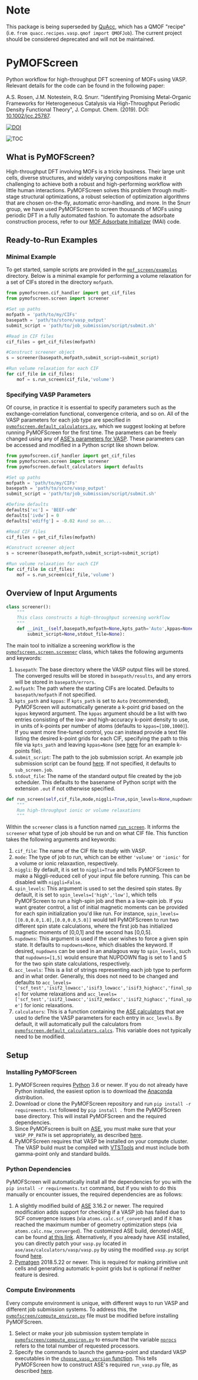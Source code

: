 # Note
This package is being superseded by [QuAcc](https://github.com/arosen93/quacc), which has a QMOF "recipe" (i.e. `from quacc.recipes.vasp.qmof import QMOFJob`). The current project should be considered deprecated and will not be maintained.

# PyMOFScreen
Python workflow for high-throughput DFT screening of MOFs using VASP. Relevant details for the code can be found in the following paper:

A.S. Rosen, J.M. Notestein, R.Q. Snurr. "Identifying Promising Metal-Organic Frameworks for Heterogeneous Catalysis via High-Throughput Periodic Density Functional Theory", J. Comput. Chem. (2019). DOI: [10.1002/jcc.25787](https://onlinelibrary.wiley.com/doi/10.1002/jcc.25787).

[![DOI](https://zenodo.org/badge/113722940.svg)](https://zenodo.org/badge/latestdoi/113722940)

![TOC](toc.png)

## What is PyMOFScreen?

High-throughput DFT involving MOFs is a tricky business. Their large unit cells, diverse structures, and widely varying compositions make it challenging to achieve both a robust and high-performing workflow with little human interactions. PyMOFScreen solves this problem through multi-stage structural optimizations, a robust selection of optimization algorithms that are chosen on-the-fly, automatic error-handling, and more. In the Snurr group, we have used PyMOFScreen to screen thousands of MOFs using periodic DFT in a fully automated fashion. To automate the adsorbate construction process, refer to our [MOF Adsorbate Initializer](https://mai.readthedocs.io/en/latest/) (MAI) code.

## Ready-to-Run Examples

### Minimal Example
To get started, sample scripts are provided in the [`mof_screen/examples`](https://github.com/arosen93/mof_screen/tree/master/examples) directory. Below is a minimal example for performing a volume relaxation for a set of CIFs stored in the directory `mofpath`.

```python
from pymofscreen.cif_handler import get_cif_files
from pymofscreen.screen import screener

#Set up paths
mofpath = 'path/to/my/CIFs'
basepath = 'path/to/store/vasp_output'
submit_script = 'path/to/job_submission/script/submit.sh'

#Read in CIF files
cif_files = get_cif_files(mofpath)

#Construct screener object
s = screener(basepath,mofpath,submit_script=submit_script)

#Run volume relaxation for each CIF
for cif_file in cif_files:
	mof = s.run_screen(cif_file,'volume')
```

### Specifying VASP Parameters
Of course, in practice it is essential to specify parameters such as the exchange-correlation functional, convergence criteria, and so on. All of the VASP parameters for each job type are specified in [`pymofscreen.default_calculators.py`](https://github.com/arosen93/mof_screen/blob/master/pymofscreen/default_calculators.py), which we suggest looking at before running PyMOFScreen for the first time. The parameters can be freely changed using any of [ASE's parameters for VASP](https://wiki.fysik.dtu.dk/ase/ase/calculators/vasp.html). These parameters can be accessed and modified in a Python script like shown below.

```python
from pymofscreen.cif_handler import get_cif_files
from pymofscreen.screen import screener
from pymofscreen.default_calculators import defaults

#Set up paths
mofpath = 'path/to/my/CIFs'
basepath = 'path/to/store/vasp_output'
submit_script = 'path/to/job_submission/script/submit.sh'

#Define defaults
defaults['xc'] = 'BEEF-vdW'
defaults['ivdw'] = 0
defaults['ediffg'] = -0.02 #and so on...

#Read CIF files
cif_files = get_cif_files(mofpath)

#Construct screener object
s = screener(basepath,mofpath,submit_script=submit_script)

#Run volume relaxation for each CIF
for cif_file in cif_files:
	mof = s.run_screen(cif_file,'volume')
```

## Overview of Input Arguments

```python
class screener():
	"""
	This class constructs a high-throughput screening workflow
	"""
	def __init__(self,basepath,mofpath=None,kpts_path='Auto',kppas=None,
		submit_script=None,stdout_file=None):
```
The main tool to initialize a screening workflow is the [`pymofscreen.screen.screener`](https://github.com/arosen93/mof_screen/blob/master/pymofscreen/screen.py#L12) class, which takes the following arguments and keywords:
	
1. `basepath`: The base directory where the VASP output files will be stored. The converged results will be stored in `basepath/results`, and any errors will be stored in `basepath/errors`.
2. `mofpath`: The path where the starting CIFs are located. Defaults to `basepath/mofpath` if not specified.
3. `kpts_path` and `kppas`: If `kpts_path` is set to `Auto` (recommended), PyMOFScreen will automatically generate a k-point grid based on the `kppas` keyword argument. The `kppas` argument should be a list with two entries consisting of the low- and high-accuracy k-point density to use, in units of k-points per number of atoms (defaults to `kppas=[100,1000]`). If you want more fine-tuned control, you can instead provide a text file listing the desired k-point grids for each CIF, specifying the path to this file via `kpts_path` and leaving `kppas=None` (see [here](https://github.com/arosen93/mof_screen/blob/master/examples/example_kpts.txt) for an example k-points file).
4. `submit_script`: The path to the job submission script. An example job submission script can be found [here](https://github.com/arosen93/mof_screen/blob/master/examples/volume_relaxation/runner/sub_screen.job). If not specified, it defaults to `sub_screen.job`.
5. `stdout_file`: The name of the standard output file created by the job scheduler. This defaults to the basename of Python script with the extension `.out` if not otherwise specified.

```python
def run_screen(self,cif_file,mode,niggli=True,spin_levels=None,nupdowns=None,acc_levels=None,calculators=calcs):
	"""
	Run high-throughput ionic or volume relaxations
	"""
```
Within the `screener` class is a function named [`run_screen`](https://github.com/arosen93/mof_screen/blob/master/pymofscreen/screen.py#L58). It informs the `screener` what type of job should be run and on what CIF file. This function takes the following arguments and keywords:

1. `cif_file`: The name of the CIF file to study with VASP.
2. `mode`: The type of job to run, which can be either `'volume'` or `'ionic'` for a volume or ionic relaxaxtion, respectively.
3. `niggli`: By default, it is set to `niggli=True` and tells PyMOFScreen to make a Niggli-reduced cell of your input file before running. This can be disabled with `niggli=False`.
4. `spin_levels`: This argument is used to set the desired spin states. By default, it is set to `spin_levels=['high','low']`, which tells PyMOFScreen to run a high-spin job and then a a low-spin job. If you want greater control, a list of initial magnetic moments can be provided for each spin initialization you'd like run. For instance, `spin_levels=[[0.0,0.0,1.0],[0.0,0.0,5.0]]` would tell PyMOFScreen to run two different spin state calculations, where the first job has initialized magnetic moments of [0,0,1] and the second has [0,0,5].
5. `nupdowns`: This argument is used if the user wishes to force a given spin state. It defaults to `nupdowns=None`, which disables the keyword. If desired, `nupdowns` can be used in an analagous way to `spin_levels`, such that `nupdowns=[1,5]` would ensure that NUPDOWN flag is set to 1 and 5 for the two spin state calculations, respectively.
5. `acc_levels`: This is a list of strings representing each job type to perform and in what order. Generally, this does not need to be changed and defaults to `acc_levels=['scf_test','isif2_lowacc','isif3_lowacc','isif3_highacc','final_spe]` for volume relaxations and `acc_levels=['scf_test','isif2_lowacc','isif2_medacc','isif2_highacc','final_spe']` for ionic relaxations.
6. `calculators`: This is a function containing the [ASE calculators](https://wiki.fysik.dtu.dk/ase/ase/calculators/calculators.html) that are used to define the VASP parameters for each entry in `acc_levels`. By default, it will automatically pull the calculators from [`pymofscreen.default_calculators.calcs`](https://github.com/arosen93/mof_screen/blob/master/pymofscreen/default_calculators.py#L28). This variable does not typically need to be modified.

## Setup

### Installing PyMOFScreen

1. PyMOFScreen requires [Python](https://www.python.org/) 3.6 or newer. If you do not already have Python installed, the easiest option is to download the [Anaconda](https://www.anaconda.com/download/) distribution.
2. Download or clone the PyMOFScreen repository and run `pip install -r requirements.txt` followed by `pip install .` from the PyMOFScreen base directory. This will install PyMOFScreen and the required dependencies.
3. Since PyMOFscreen is built on [ASE](https://wiki.fysik.dtu.dk/ase/), you must make sure that your `VASP_PP_PATH` is set appropriately, as described [here](https://wiki.fysik.dtu.dk/ase/ase/calculators/vasp.html).
4. PyMOFScreen requires that VASP be installed on your compute cluster. The VASP build must be compiled with [VTSTools](http://theory.cm.utexas.edu/vtsttools/index.html) and must include both gamma-point only and standard builds.

### Python Dependencies

PyMOFScreen will automatically install all the dependencies for you with the `pip install -r requirements.txt` command, but if you wish to do this manually or encounter issues, the required dependencies are as follows:
1. A slightly modified build of [ASE](https://wiki.fysik.dtu.dk/ase/) 3.16.2 or newer. The required modification adds support for checking if a VASP job has failed due to SCF convergence issues (via `atoms.calc.scf_converged`) and if it has reached the maximum number of geometry optimization steps (via `atoms.calc.nsw_converged`). The customized ASE build, denoted rASE, can be found [at this link](https://github.com/arosen93/rASE). Alternatively, if you already have ASE installed, you can directly patch your `vasp.py` located in `ase/ase/calculators/vasp/vasp.py` by using the modified `vasp.py` script found [here](https://github.com/arosen93/rASE/blob/master/ase/calculators/vasp/vasp.py). 
2. [Pymatgen](http://pymatgen.org/) 2018.5.22 or newer. This is required for making primitive unit cells and generating automatic k-point grids but is optional if neither feature is desired.

### Compute Environments

Every compute environment is unique, with different ways to run VASP and different job submission systems. To address this, the [`pymofscreen/compute_environ.py`](https://github.com/arosen93/mof_screen/blob/master/pymofscreen/compute_environ.py) file must be modified before installing PyMOFScreen.
1. Select or make your job submission system template in [`pymofscreen/compute_environ.py`](https://github.com/arosen93/mof_screen/blob/master/pymofscreen/compute_environ.py) to ensure that the variable [`nprocs`](https://github.com/arosen93/mof_screen/blob/master/pymofscreen/compute_environ.py#L42) refers to the total number of requested processors.
2. Specify the commands to launch the gamma-point and standard VASP executables in the [`choose_vasp_version` function](https://github.com/arosen93/mof_screen/blob/master/pymofscreen/compute_environ.py#L44). This tells PyMOFScreen how to construct ASE's required `run_vasp.py` file, as described [here](https://wiki.fysik.dtu.dk/ase/ase/calculators/vasp.html).
